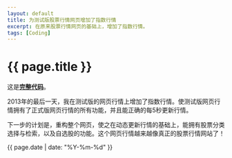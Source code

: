 ```yaml
---
layout: default
title: 为测试版股票行情网页增加了指数行情
excerpt: 在原来股票行情网页的基础上，增加了指数行情。
tags: [Coding]
---
```

{{ page.title }}
================
这是[**完整代码**](https://github.com/cforth/gdzqtest)。

2013年的最后一天，我在测试版的网页行情上增加了指数行情。使测试版网页行情拥有了正式版网页行情的所有功能，并且能正确的每5秒更新行情。

下一步的计划是，重构整个网页，使之在动态更新行情的基础上，能拥有股票分类选择与检索，以及自选股的功能。这个网页行情越来越像真正的股票行情网站了！

{{ page.date | date: "%Y-%m-%d" }}
